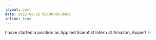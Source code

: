 ```yaml
---
layout: post
date: 2022-06-16 08:00:00-0400
inline: true
---
```


I have started a position as Applied Scientist Intern at Amazon, Kuiper! :sparkles: 
